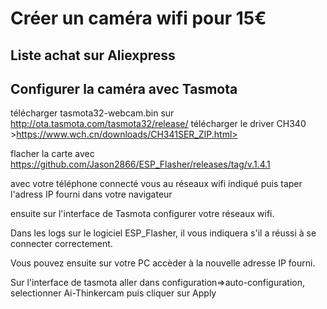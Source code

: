 # Créer un caméra wifi pour 15€

## Liste achat sur Aliexpress 

## Configurer la caméra avec Tasmota

télécharger tasmota32-webcam.bin sur <http://ota.tasmota.com/tasmota32/release/>
télécharger le driver CH340 >https://www.wch.cn/downloads/CH341SER_ZIP.html>

flacher la carte avec <https://github.com/Jason2866/ESP_Flasher/releases/tag/v.1.4.1>

avec votre téléphone connecté vous au réseaux wifi indiqué puis taper l'adress IP fourni dans votre navigateur

ensuite sur l'interface de Tasmota configurer votre réseaux wifi.

Dans les logs sur le logiciel ESP_Flasher, il vous indiquera s'il a réussi à se connecter correctement. 

Vous pouvez ensuite sur votre PC accèder à la nouvelle adresse IP fourni.

Sur l'interface de tasmota aller dans configuration=>auto-configuration, selectionner Ai-Thinkercam puis cliquer sur Apply